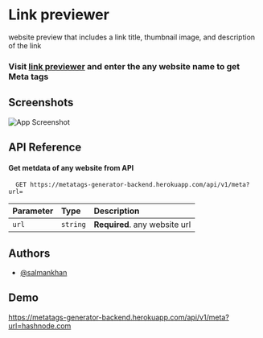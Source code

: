 
# Link previewer

website preview that includes a link title, thumbnail image, and description of the link



 ### Visit [link previewer](https://linkpreviewer.vercel.app/)  and enter the any website name to get Meta tags


## Screenshots

![App Screenshot](https://i.ibb.co/FhLGZXS/Screenshot-2022-08-03-174242.png")


## API Reference

#### Get metdata of any website  from  API

```http
  GET https://metatags-generator-backend.herokuapp.com/api/v1/meta?url=
```

| Parameter | Type     | Description                |
| :-------- | :------- | :------------------------- |
| `url` | `string` | **Required**. any website url |

## Authors

- [@salmankhan](https://www.github.com/salmankhanprs)


## Demo

https://metatags-generator-backend.herokuapp.com/api/v1/meta?url=hashnode.com

